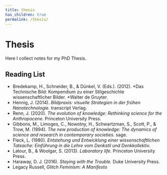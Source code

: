 ```yaml
---
title: thesis
has_children: true
permalink: /thesis/
---
```


# Thesis

Here I collect notes for my PhD Thesis.

## Reading List

* Bredekamp, H., Schneider, B., & Dünkel, V. (Eds.). (2012). *Das Technische Bild: Kompendium zu einer Stilgeschichte wissenschaftlicher Bilder. *Walter de Gruyter.
* Hennig, J. (2014). *Bildpraxis: visuelle Strategien in der frühen Nanotechnologie.* transcript Verlag.
* Renn, J. (2020). *The evolution of knowledge: Rethinking science for the Anthropocene.* Princeton University Press.
* Gibbons, M., Limoges, C., Nowotny, H., Schwartzman, S., Scott, P., & Trow, M. (1994). *The new production of knowledge: The dynamics of science and research in contemporary societies.* sage.
* Fleck, L. (1980). *Entstehung und Entwicklung einer wissenschaftlichen Tatsache: Einführung in die Lehre vom Denkstil und Denkkollektiv.*
* Latour, B., & Woolgar, S. (2013). *Laboratory life.* Princeton University Press.
* Haraway, D. J. (2016). *Staying with the Trouble.* Duke University Press.
* Legacy Russell, *Glitch Feminism: A Manifesto*
